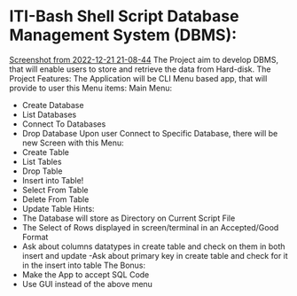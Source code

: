 # ITI-Bash Shell Script Database Management System (DBMS):
[Screenshot from 2022-12-21 21-08-44](https://user-images.githubusercontent.com/110028481/208984704-5db64ac5-5991-433c-8f81-2c32a68e588f.png)
The Project aim to develop DBMS, that will enable users to store and
retrieve the data from Hard-disk.
The Project Features:
The Application will be CLI Menu based app, that will provide to user
this Menu items:
Main Menu:
- Create Database
- List Databases
- Connect To Databases
- Drop Database
Upon user Connect to Specific Database, there will be new Screen with
this Menu:
- Create Table
- List Tables
- Drop Table
- Insert into Table!
- Select From Table
- Delete From Table
- Update Table
Hints:
- The Database will store as Directory on Current Script File
- The Select of Rows displayed in screen/terminal in an Accepted/Good
Format
- Ask about columns datatypes in create table and check on them in both
insert and update
-Ask about primary key in create table and check for it in the insert
into table
The Bonus:
- Make the App to accept SQL Code
- Use GUI instead of the above menu
